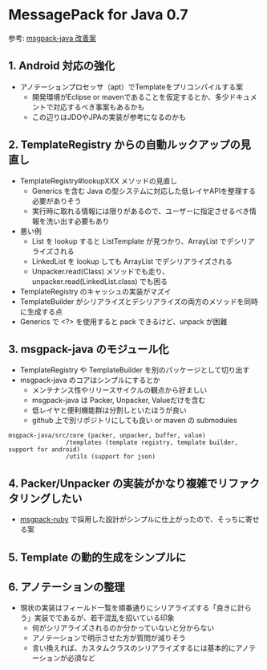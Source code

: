 # MessagePack for Java 0.7

参考: [msgpack-java 改善案](http://togetter.com/li/445800)

## 1. Android 対応の強化
- アノテーションプロセッサ（apt）でTemplateをプリコンパイルする案
    * 開発環境がEclipse or mavenであることを仮定するとか、多少ドキュメントで対応するべき事案もあるかも
    * この辺りはJDOやJPAの実装が参考になるのかも

## 2. TemplateRegistry からの自動ルックアップの見直し
- TemplateRegistry#lookupXXX メソッドの見直し
    * Generics を含む Java の型システムに対応した低レイヤAPIを整理する必要がありそう
    * 実行時に取れる情報には限りがあるので、ユーザーに指定させるべき情報を洗い出す必要もあり
- 悪い例
    * List を lookup すると ListTemplate が見つかり、ArrayList でデシリアライズされる
    * LinkedList を lookup しても ArrayList でデシリアライズされる
    * Unpacker.read(Class) メソッドでも走り、unpacker.read(LinkedList.class) でも困る
- TemplateRegistry のキャッシュの実装がマズイ
- TemplateBuilder がシリアライズとデシリアライズの両方のメソッドを同時に生成する点
- Generics で <?> を使用すると pack できるけど、unpack が困難

## 3. msgpack-java のモジュール化
- TemplateRegistry や TemplateBuilder を別のパッケージとして切り出す
- msgpack-java のコアはシンプルにするとか
    * メンテナンス性やリリースサイクルの観点から好ましい
    * msgpack-java は Packer, Unpacker, Valueだけを含む
    * 低レイヤと便利機能群は分割しといたほうが良い
    * github 上で別リポジトリにしても良い or maven の submodules

```
msgpack-java/src/core (packer, unpacker, buffer, value)
                /templates (template registry, template builder, support for android)
                /utils (support for json)
```

## 4. Packer/Unpacker の実装がかなり複雑でリファクタリングしたい
- [msgpack-ruby](https://github.com/msgpack/msgpack-ruby) で採用した設計がシンプルに仕上がったので、そっちに寄せる案

## 5. Template の動的生成をシンプルに

## 6. アノテーションの整理
- 現状の実装はフィールド一覧を順番通りにシリアライズする「良きに計らう」実装でであるが、若干混乱を招いている印象
    * 何がシリアライズされるのか分かっていないと分からない
    * アノテーションで明示させた方が質問が減りそう
    * 言い換えれば、カスタムクラスのシリアライズするには基本的にアノテーションが必須など
